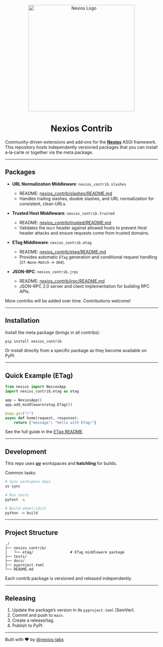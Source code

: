 <p align="center">
  <a href="https://github.com/nexios-labs">
    <img alt="Nexios Logo" height="350" src="https://nexios-docs.netlify.app/logo.png"> 
  </a>
</p>

<h1 align="center">Nexios Contrib</h1>

Community-driven extensions and add‑ons for the **[Nexios](https://nexios-docs.netlify.app/)** ASGI framework. This repository hosts independently versioned packages that you can install a‑la‑carte or together via the meta package.

---

## Packages

- **URL Normalization Middleware**: `nexios_contrib.slashes`
  - README: [nexios_contrib/slashes/README.md](./nexios_contrib/slashes/README.md)
  - Handles trailing slashes, double slashes, and URL normalization for consistent, clean URLs.

- **Trusted Host Middleware**: `nexios_contrib.trusted`
  - README: [nexios_contrib/trusted/README.md](./nexios_contrib/trusted/README.md)
  - Validates the `Host` header against allowed hosts to prevent Host header attacks and ensure requests come from trusted domains.

- **ETag Middleware**: `nexios_contrib.etag`
  - README: [nexios_contrib/etag/README.md](./nexios_contrib/etag/README.md)
  - Provides automatic `ETag` generation and conditional request handling (`If-None-Match` → `304`).

- **JSON-RPC**: `nexios_contrib.jrpc`
  - README: [nexios_contrib/jrpc/README.md](./nexios_contrib/jrpc/README.md)
  - JSON-RPC 2.0 server and client implementation for building RPC APIs.

More contribs will be added over time. Contributions welcome!

---

## Installation

Install the meta package (brings in all contribs):

```bash
pip install nexios_contrib
```

Or install directly from a specific package as they become available on PyPI.

---

## Quick Example (ETag)

```python
from nexios import NexiosApp
import nexios_contrib.etag as etag

app = NexiosApp()
app.add_middleware(etag.ETag())

@app.get("/")
async def home(request, response):
    return {"message": "Hello with ETag!"}
```

See the full guide in the [ETag README](./nexios_contrib/etag/README.md).

---

## Development

This repo uses **[uv](https://github.com/astral-sh/uv)** workspaces and **hatchling** for builds.

Common tasks:

```bash
# Sync workspace deps
uv sync

# Run tests
pytest -q

# Build wheel/sdist
python -m build
```

---

## Project Structure

```
./
├── nexios_contrib/
│   └── etag/                 # ETag middleware package
├── tests/
├── docs/
├── pyproject.toml
└── README.md
```

Each contrib package is versioned and released independently.

---

## Releasing

1. Update the package’s version in its `pyproject.toml` (SemVer).
2. Commit and push to `main`.
3. Create a release/tag.
4. Publish to PyPI.

---

Built with ❤️ by [@nexios-labs](https://github.com/nexios-labs)
